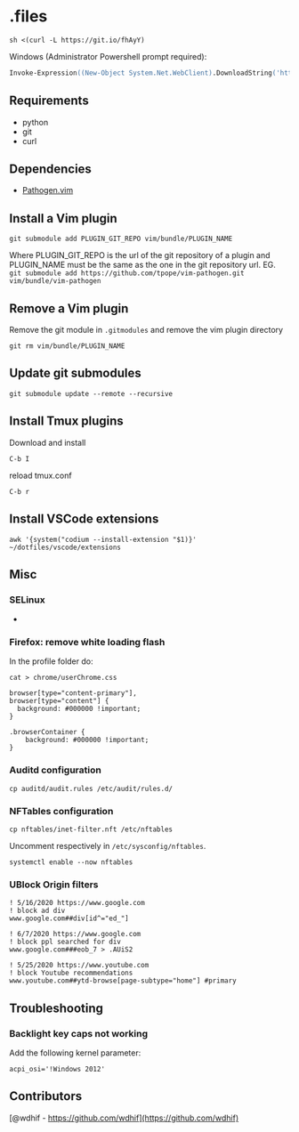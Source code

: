 # .files
```
sh <(curl -L https://git.io/fhAyY)
```
Windows (Administrator Powershell prompt required):
```ps
Invoke-Expression((New-Object System.Net.WebClient).DownloadString('https://git.io/fjd3F'))
```
## Requirements
- python
- git
- curl
## Dependencies
- [Pathogen.vim](https://github.com/tpope/vim-pathogen)
## Install a Vim plugin
```
git submodule add PLUGIN_GIT_REPO vim/bundle/PLUGIN_NAME
```
Where PLUGIN_GIT_REPO is the url of the git repository of a plugin and PLUGIN_NAME must be the same as the one in the git repository url.
EG. `git submodule add https://github.com/tpope/vim-pathogen.git vim/bundle/vim-pathogen`
## Remove a Vim plugin
Remove the git module in `.gitmodules` and remove the vim plugin directory
```
git rm vim/bundle/PLUGIN_NAME
```
## Update git submodules
```
git submodule update --remote --recursive
```
## Install Tmux plugins
Download and install
```
C-b I
```
reload tmux.conf
```
C-b r
```
## Install VSCode extensions
```
awk '{system("codium --install-extension "$1)}' ~/dotfiles/vscode/extensions
```
## Misc
### SELinux
-
### Firefox: remove white loading flash
In the profile folder do:
```
cat > chrome/userChrome.css

browser[type="content-primary"],
browser[type="content"] {
  background: #000000 !important;
}

.browserContainer {
    background: #000000 !important;
}
```
### Auditd configuration
```
cp auditd/audit.rules /etc/audit/rules.d/
```
### NFTables configuration
```
cp nftables/inet-filter.nft /etc/nftables
```
Uncomment respectively in `/etc/sysconfig/nftables`.
```
systemctl enable --now nftables
```
### UBlock Origin filters
```
! 5/16/2020 https://www.google.com
! block ad div
www.google.com##div[id^="ed_"]

! 6/7/2020 https://www.google.com
! block ppl searched for div
www.google.com###eob_7 > .AUiS2

! 5/25/2020 https://www.youtube.com
! block Youtube recommendations
www.youtube.com##ytd-browse[page-subtype="home"] #primary

```
## Troubleshooting
### Backlight key caps not working
Add the following kernel parameter:
```
acpi_osi='!Windows 2012'
```
## Contributors
[@wdhif - https://github.com/wdhif](https://github.com/wdhif)
